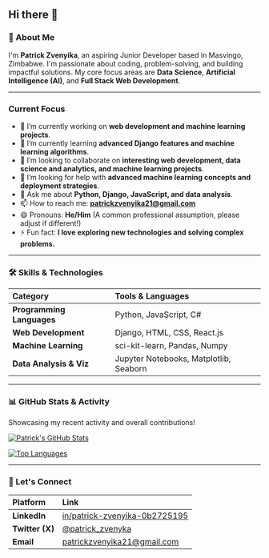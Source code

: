 ## Hi there 👋

### 🚀 About Me

I'm **Patrick Zvenyika**, an aspiring Junior Developer based in Masvingo, Zimbabwe. I'm passionate about coding, problem-solving, and building impactful solutions. My core focus areas are **Data Science**, **Artificial Intelligence (AI)**, and **Full Stack Web Development**.

---

### Current Focus

- 🔭 I’m currently working on **web development and machine learning projects**.
- 🌱 I’m currently learning **advanced Django features and machine learning algorithms**.
- 👯 I’m looking to collaborate on **interesting web development, data science and analytics, and machine learning projects**.
- 🤔 I’m looking for help with **advanced machine learning concepts and deployment strategies**.
- 💬 Ask me about **Python, Django, JavaScript, and data analysis**.
- 📫 How to reach me: **patrickzvenyika21@gmail.com**
- 😄 Pronouns: **He/Him** (A common professional assumption, please adjust if different!)
- ⚡ Fun fact: **I love exploring new technologies and solving complex problems.**

---

### 🛠 Skills & Technologies

| Category | Tools & Languages |
| :--- | :--- |
| **Programming Languages** | Python, JavaScript, C# |
| **Web Development** | Django, HTML, CSS, React.js |
| **Machine Learning** | sci-kit-learn, Pandas, Numpy |
| **Data Analysis & Viz** | Jupyter Notebooks, Matplotlib, Seaborn |

---

### 📊 GitHub Stats & Activity

Showcasing my recent activity and overall contributions!

[![Patrick's GitHub Stats](https://github-readme-stats.vercel.app/api?username=patrick-zvenyka&show_icons=true&theme=vue&hide_border=true)](https://github.com/patrick-zvenyka)

[![Top Languages](https://github-readme-stats.vercel.app/api/top-langs/?username=patrick-zvenyka&layout=compact&theme=vue&hide_border=true)](https://github.com/patrick-zvenyka)


---

### 🌟 Let's Connect

| Platform | Link |
| :--- | :--- |
| **LinkedIn** | [in/patrick-zvenyika-0b2725195](https://www.linkedin.com/in/patrick-zvenyika-0b2725195) |
| **Twitter (X)** | [@patrick\_zvenyka](https://twitter.com/patrick_zvenyka) |
| **Email** | patrickzvenyika21@gmail.com |
